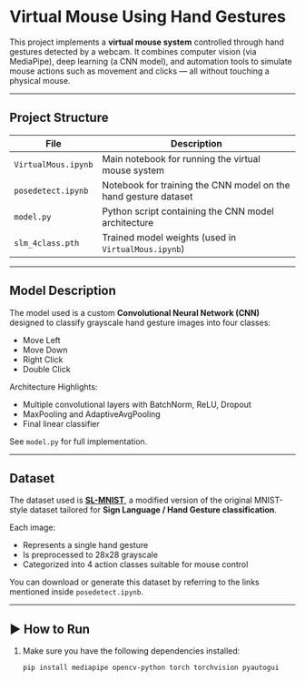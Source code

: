 # Virtual Mouse Using Hand Gestures

This project implements a **virtual mouse system** controlled through hand gestures detected by a webcam. It combines computer vision (via MediaPipe), deep learning (a CNN model), and automation tools to simulate mouse actions such as movement and clicks — all without touching a physical mouse.

---

##  Project Structure

| File | Description |
|------|-------------|
| `VirtualMous.ipynb` | Main notebook for running the virtual mouse system |
| `posedetect.ipynb` | Notebook for training the CNN model on the hand gesture dataset |
| `model.py` | Python script containing the CNN model architecture |
| `slm_4class.pth` | Trained model weights (used in `VirtualMous.ipynb`) |

---

##  Model Description

The model used is a custom **Convolutional Neural Network (CNN)** designed to classify grayscale hand gesture images into four classes:

- Move Left  
- Move Down  
- Right Click  
- Double Click  

Architecture Highlights:
- Multiple convolutional layers with BatchNorm, ReLU, Dropout
- MaxPooling and AdaptiveAvgPooling
- Final linear classifier

See `model.py` for full implementation.

---

##  Dataset

The dataset used is [**SL-MNIST**](https://www.kaggle.com/datasets/datamunge/sign-language-mnist), a modified version of the original MNIST-style dataset tailored for **Sign Language / Hand Gesture classification**.

Each image:
- Represents a single hand gesture
- Is preprocessed to 28x28 grayscale
- Categorized into 4 action classes suitable for mouse control

You can download or generate this dataset by referring to the links mentioned inside `posedetect.ipynb`.

---

## ▶️ How to Run

1. Make sure you have the following dependencies installed:
   ```bash
   pip install mediapipe opencv-python torch torchvision pyautogui
